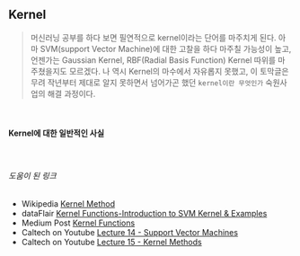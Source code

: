 ## Kernel



> 머신러닝 공부를 하다 보면 필연적으로 kernel이라는 단어를 마주치게 된다. 
아마 SVM(support Vector Machine)에 대한 고찰을 하다 마주칠 가능성이 높고, 
언젠가는 Gaussian Kernel, RBF(Radial Basis Function) Kernel 따위를 마주쳤을지도 모르겠다. 
나 역시 Kernel의 마수에서 자유롭지 못했고, 이 토막글은 무려 작년부터 제대로 알지 못하면서 넘어가곤 했던 ```kernel이란 무엇인가``` 숙원사업의 해결 과정이다.

<br>

#### Kernel에 대한 일반적인 사실 


<br>

###### 도움이 된 링크
- Wikipedia [Kernel Method](https://en.wikipedia.org/wiki/Kernel_method)
- dataFlair [Kernel Functions-Introduction to SVM Kernel & Examples](https://data-flair.training/blogs/svm-kernel-functions/)
- Medium Post [Kernel Functions](https://towardsdatascience.com/kernel-function-6f1d2be6091)
- Caltech on Youtube [Lecture 14 - Support Vector Machines](https://youtu.be/eHsErlPJWUU)
- Caltech on Youtube [Lecture 15 - Kernel Methods](https://youtu.be/XUj5JbQihlU)
